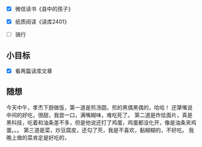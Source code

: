 - [x] 微信读书《县中的孩子》
- [x] 纸质阅读《读库2401》
- [ ] 骑行


## 小目标
- [x] 看两篇读库文章

## 随想
今天中午，孝杰下厨做饭，第一道是煎汤圆，煎的黑偶黑偶的，哈哈！
还犟嘴说中间的好吃，很甜，我尝一口，满嘴糊味，难吃死了。
第二道是炸烩面片，真是黑科技，吃着和油条差不多，但是他说还打了鸡蛋，鸡蛋都没化开，像是油条夹鸡蛋。。。
第三道是菜，炒豆腐皮，还勾了芡，我是不喜欢，黏糊糊的，不好吃。
我晚上做的菜肯定是好吃的，